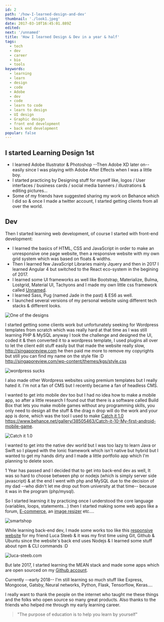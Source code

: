 ```yaml
---
id: 2
path: '/how-I-learned-design-and-dev'
thumbnail: './look1.jpeg'
date: 2017-03-10T16:45:01.889Z
edited:
next: '/unnamed'
title: 'How I learned Design & Dev in a year & half'
tags:
  - tech
  - dev
  - career
  - bio
  - tools
keywords:
  - learning
  - learn
  - design
  - code
  - Adobe
  - dev
  - code
  - learn to code
  - learn to design
  - UI design
  - Graphic design
  - front end development
  - back end development
popular: false
---
```


## I started Learning Design 1st

- I learned Adobe Illustrator & Photoshop --Then Adobe XD later on-- easily since I was playing with Adobe After Effects when I was a little boy.
- I started practicing by Designing stuff for myself like, logos / User interfaces / business cards / social media banners / illustrations & editing pictures…
- Some of my friends have suggested sharing my work on Behance which I did so & once I made a twitter account, I started getting clients from all over the world.

## Dev

Then I started learning web development, of course I started with front-end development:

- I learned the basics of HTML, CSS and JavaScript in order to make an unresponsive one page website, then a responsive website with my own grid system which was based on floats & widths.
- Then I learned few JavaScript Libraries mainly Jquery and then in 2017 I learned Angular 4 but switched to the React eco-system in the begining of 2017.
- I learned some UI frameworks as well like Bootstrap, Materialize, Bulma, Lostgrid, Material UI, Tachyons and I made my own little css framework called [Unnamed](https://unnamed.smakosh.com).
- I learned Sass, Pug (named Jade in the past) & ES6 as well.
- I launched several versions of my personal website using different tech stacks & different looks.

![One of the designs](look1.jpeg)

I started getting some clients work but unfortunately seeking for Wordpress templates from scratch which was really hard at that time as I was still learning PHP & MySQL anyway I took the challenge and designed the UI, coded it & then converted it to a wordpress template, I used plugins all over to let the client edit stuff easily but that made the website really slow, http://singaporeview.com he then paid me more to remove my copyrights but still you can find my name on the style file :D http://singaporeview.com/wp-content/themes/kgs/style.css

![wordpress sucks](wp.jpeg 'When one of your clients removes ur name on the copyrights on the footer & forgets to remove it on the style file 😂😂😂')

I also made other Wordpress websites using premium templates but I really hated it. I'm not a fan of CMS but I recently became a fan of headless CMS.

I wanted to get into mobile dev too but I had no idea how to make a mobile app, so after a little research I found out that there is a software called Build Box that lets you make mobile games without any programming skills, you only need to design all the stuff & the drag n drop will do the work and your app is done, which was the tool I used to make [Catch it 1.0](https://play.google.com/store/apps/details?id=com.smakosh.atchit) https://www.behance.net/gallery/38505463/Catch-it-10-My-first-android-mobile-game.

![Catch it 1.0](catchit.jpeg)

I wanted to get into the native dev world but I was too lazy to learn Java or Swift so I played with the Ionic framework which isn't native but hybrid but I wanted to get my hands dirty and I made a little portfolio app which I'm planning to delete soon.

1 Year has passed and I decided that to get into back-end dev as well, It was so hard to choose between php or nodejs (which is simply server side javascript) & at the end I went with php and MySQL due to the decision of my dad --who didn't let me drop out from university at that time-- because it was in the program (php/mysql).

So I started learning it by practicing once I understood the core language (variables, loops, statements...) then I started making some web apps like a forum, [E-commerce](https://github.com/smakosh/Smartshop), an [image resizer](https://github.com/smakosh/image-resizer) etc....

![smartshop](smartshop.jpeg)

While learning back-end dev, I made some works too like this [responsive website](https://luca-steeb.com) for my friend Luca Steeb & it was my first time using Git, Github & Ubuntu since the website's back end uses Nodejs & I learned some stuff about npm & CLI commands :D

![luca-steeb.com](lucasteeb.jpg)

But late 2017, I started learning the MEAN stack and made some apps which are open sourced on my [Github account](https://github.com/smakosh).

Currently --early 2018-- I'm still learning so much stuff like Express, Mongoose, Gatsby, Neural networks, Python, Flask, Tensorflow, Keras....

I really want to thank the people on the internet who taught me these things and the folks who open source so many great products. Also thanks to the friends who helped me through my early learning career.

> "The purpose of education is to help you learn by yourself"
